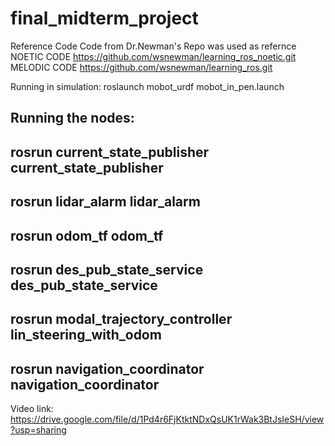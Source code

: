 # final_midterm_project


Reference Code
Code from Dr.Newman's Repo was used as refernce
NOETIC CODE
https://github.com/wsnewman/learning_ros_noetic.git
MELODIC CODE
https://github.com/wsnewman/learning_ros.git

Running in simulation:
roslaunch mobot_urdf mobot_in_pen.launch

Running the nodes:
--
rosrun current_state_publisher current_state_publisher
--
rosrun lidar_alarm lidar_alarm
--
rosrun odom_tf odom_tf
--
rosrun des_pub_state_service des_pub_state_service
--
rosrun modal_trajectory_controller lin_steering_with_odom
--
rosrun navigation_coordinator navigation_coordinator
--
Video link: https://drive.google.com/file/d/1Pd4r6FjKtktNDxQsUK1rWak3BtJsIeSH/view?usp=sharing






